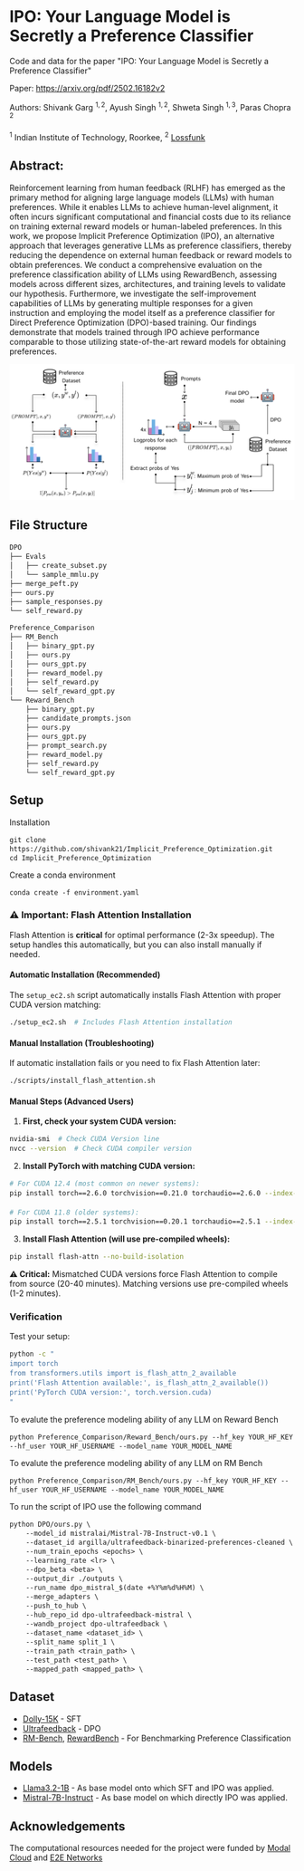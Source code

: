 # IPO: Your Language Model is Secretly a Preference Classifier

Code and data for the paper "IPO: Your Language Model is Secretly a Preference Classifier"

Paper: https://arxiv.org/pdf/2502.16182v2

Authors: Shivank Garg $^{1,2}$, Ayush Singh $^{1,2}$, Shweta Singh $^{1,3}$, Paras Chopra $^{2}$

$^1$ Indian Institute of Technology, Roorkee, $^2$ [Lossfunk](https://lossfunk.com/)

## Abstract: 
Reinforcement learning from human feedback (RLHF) has emerged as the primary method for aligning large language models (LLMs) with human preferences. While it enables LLMs to achieve human-level alignment, it often incurs significant computational and financial costs due to its reliance on training external reward models or human-labeled preferences. In this work, we propose Implicit Preference Optimization (IPO), an alternative approach that leverages generative LLMs as preference classifiers, thereby reducing the dependence on external human feedback or reward models to obtain preferences. We conduct a comprehensive evaluation on the preference classification ability of LLMs using RewardBench, assessing models across different sizes, architectures, and training levels to validate our hypothesis. Furthermore, we investigate the self-improvement capabilities of LLMs by generating multiple responses for a given instruction and employing the model itself as a preference classifier for Direct Preference Optimization (DPO)-based training. Our findings demonstrate that models trained through IPO achieve performance comparable to those utilizing state-of-the-art reward models for obtaining preferences.

![Model Diagram](assets/approach.png)

## File Structure

```
DPO
├── Evals
│   ├── create_subset.py
│   └── sample_mmlu.py
├── merge_peft.py
├── ours.py
├── sample_responses.py
└── self_reward.py
```

```
Preference_Comparison
├── RM_Bench
│   ├── binary_gpt.py
│   ├── ours.py
│   ├── ours_gpt.py
│   ├── reward_model.py
│   ├── self_reward.py
│   └── self_reward_gpt.py
└── Reward_Bench
    ├── binary_gpt.py
    ├── candidate_prompts.json
    ├── ours.py
    ├── ours_gpt.py
    ├── prompt_search.py
    ├── reward_model.py
    ├── self_reward.py
    └── self_reward_gpt.py
```

## Setup
Installation
```
git clone https://github.com/shivank21/Implicit_Preference_Optimization.git
cd Implicit_Preference_Optimization
```

Create a conda environment
```
conda create -f environment.yaml
```

### ⚠️ Important: Flash Attention Installation

Flash Attention is **critical** for optimal performance (2-3x speedup). The setup handles this automatically, but you can also install manually if needed.

#### Automatic Installation (Recommended)
The `setup_ec2.sh` script automatically installs Flash Attention with proper CUDA version matching:

```bash
./setup_ec2.sh  # Includes Flash Attention installation
```

#### Manual Installation (Troubleshooting)
If automatic installation fails or you need to fix Flash Attention later:

```bash
./scripts/install_flash_attention.sh
```

#### Manual Steps (Advanced Users)
1. **First, check your system CUDA version:**
```bash
nvidia-smi  # Check CUDA Version line
nvcc --version  # Check CUDA compiler version
```

2. **Install PyTorch with matching CUDA version:**
```bash
# For CUDA 12.4 (most common on newer systems):
pip install torch==2.6.0 torchvision==0.21.0 torchaudio==2.6.0 --index-url https://download.pytorch.org/whl/cu124

# For CUDA 11.8 (older systems):
pip install torch==2.5.1 torchvision==0.20.1 torchaudio==2.5.1 --index-url https://download.pytorch.org/whl/cu118
```

3. **Install Flash Attention (will use pre-compiled wheels):**
```bash
pip install flash-attn --no-build-isolation
```

**⚠️ Critical:** Mismatched CUDA versions force Flash Attention to compile from source (20-40 minutes). Matching versions use pre-compiled wheels (1-2 minutes).

### Verification
Test your setup:
```bash
python -c "
import torch
from transformers.utils import is_flash_attn_2_available
print('Flash Attention available:', is_flash_attn_2_available())
print('PyTorch CUDA version:', torch.version.cuda)
"
```

To evalute the preference modeling ability of any LLM on Reward Bench
```
python Preference_Comparison/Reward_Bench/ours.py --hf_key YOUR_HF_KEY --hf_user YOUR_HF_USERNAME --model_name YOUR_MODEL_NAME
```

To evalute the preference modeling ability of any LLM on RM Bench
```
python Preference_Comparison/RM_Bench/ours.py --hf_key YOUR_HF_KEY --hf_user YOUR_HF_USERNAME --model_name YOUR_MODEL_NAME
```

To run the script of IPO use the following command
```
python DPO/ours.py \
    --model_id mistralai/Mistral-7B-Instruct-v0.1 \
    --dataset_id argilla/ultrafeedback-binarized-preferences-cleaned \
    --num_train_epochs <epochs> \
    --learning_rate <lr> \
    --dpo_beta <beta> \
    --output_dir ./outputs \
    --run_name dpo_mistral_$(date +%Y%m%d%H%M) \
    --merge_adapters \
    --push_to_hub \
    --hub_repo_id dpo-ultrafeedback-mistral \
    --wandb_project dpo-ultrafeedback \
    --dataset_name <dataset_id> \
    --split_name split_1 \
    --train_path <train_path> \
    --test_path <test_path> \
    --mapped_path <mapped_path> \
```

## Dataset
- [Dolly-15K](https://huggingface.co/datasets/databricks/databricks-dolly-15k) - SFT
- [Ultrafeedback](https://huggingface.co/datasets/argilla/ultrafeedback-binarized-preferences-cleaned) - DPO
- [RM-Bench](https://github.com/THU-KEG/RM-Bench), [RewardBench](https://huggingface.co/datasets/allenai/reward-bench) - For Benchmarking Preference Classification

## Models
- [Llama3.2-1B](https://huggingface.co/meta-llama/Llama-3.2-1B) - As base model onto which SFT and IPO was applied.
- [Mistral-7B-Instruct](https://huggingface.co/mistralai/Mistral-7B-Instruct-v0.1) - As base model on which directly IPO was applied.

## Acknowledgements
The computational resources needed for the project were funded by [Modal Cloud](https://modal.com/) and [E2E Networks](https://www.e2enetworks.com/)
